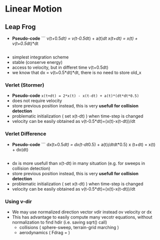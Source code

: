 ﻿
# Linear Motion

## Leap Frog 
 - **Pseudo-code** ```
    v(t+0.5*dt) = v(t-0.5*dt) + a(t)*dt
    x(t+dt)     = x(t) + v(t+0.5*dt)*dt
    ```
 - simplest integration scheme 
 - stable (conserve energy)
 - access to velocity, but in differet time   v(t+0.5dt)
 - we know that dx = v(t+0.5*dt)*dt, there is no need to store old_x 
 
### Verlet (Stormer)
 - **Pseudo-code** ``` x(t+dt) = 2*x(t) - x(t-dt) + a(t)*(dt*dt*0.5)  ```
 - does not require velocity
 - store previous position instead, this is very **usefull for collision detection**
 - problematic initialization ( set x(t-dt) ) when time-step is changed
 - velocity can be easily obtained as v(t-0.5*dt)=(x(t)-x(t-dt))/dt
 
### Verlet Difference
 - **Pseudo-code** ```
    dx(t+0.5*dt) = dx(t-dt*0.5) + a(t)*(dt*dt*0.5)
    x (t+dt)     = x(t) + dx(dt)
    ```
 - dx is more usefull than x(t-dt) in many situation (e.g. for sweeps in collision detection)
 - store previous position instead, this is very **usefull for collision detection**
 - problematic initialization ( set x(t-dt) ) when time-step is changed
 - velocity can be easily obtained as v(t-0.5*dt)=(x(t)-x(t-dt))/dt
 
### Using v-dir
 - We may use normalized direction vector vdir instead ov velocity or dx
 - This has advantage to easily compute many vecotr equations, without normalization to find hdir (i.e. saving sqrt() call)
    - collisions ( sphere-sweep, terrain-grid marching ) 
    - aerodynamics ( Fdrag =  )
